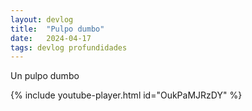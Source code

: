 ```yaml
---
layout: devlog
title:  "Pulpo dumbo"
date:   2024-04-17
tags: devlog profundidades
---
```

Un pulpo dumbo

{% include youtube-player.html id="OukPaMJRzDY" %}